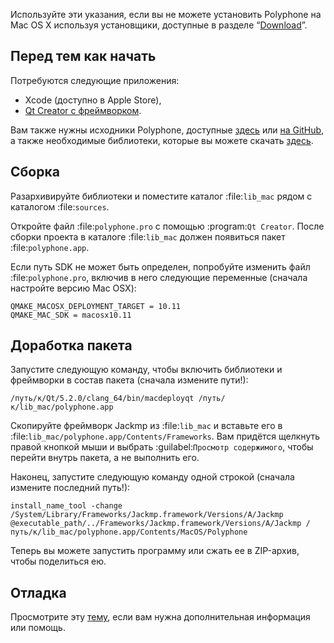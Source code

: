 Используйте эти указания, если вы не можете установить Polyphone на Mac OS X используя установщики, доступные в разделе “[Download](download)”.


## Перед тем как начать


Потребуются следующие приложения:

* Xcode (доступно в Apple Store),
* <a href="https://www.qt.io/download-open-source" target="_blank">Qt Creator с фреймворком</a>.

Вам также нужны исходники Polyphone, доступные <a href="download" target="_blank">здесь</a> или <a href="https://github.com/davy7125/polyphone" target="_blank">на GitHub</a>, а также необходимые библиотеки, которые вы можете скачать [здесь](downloads/lib_mac.zip).


## Сборка


Разархивируйте библиотеки и поместите каталог :file:`lib_mac` рядом с каталогом :file:`sources`.

Откройте файл :file:`polyphone.pro` с помощью :program:`Qt Creator`.
После сборки проекта в каталоге :file:`lib_mac` должен появиться пакет :file:`polyphone.app`.

Если путь SDK не может быть определен, попробуйте изменить файл :file:`polyphone.pro`, включив в него следующие переменные (сначала настройте версию Mac OSX):

```
QMAKE_MACOSX_DEPLOYMENT_TARGET = 10.11
QMAKE_MAC_SDK = macosx10.11
```

## Доработка пакета


Запустите следующую команду, чтобы включить библиотеки и фреймворки в состав пакета (сначала измените пути!):

```
/путь/к/Qt/5.2.0/clang_64/bin/macdeployqt /путь/к/lib_mac/polyphone.app
```

Скопируйте фреймворк Jackmp из :file:`lib_mac` и вставьте его в :file:`lib_mac/polyphone.app/Contents/Frameworks`.
Вам придётся щелкнуть правой кнопкой мыши и выбрать :guilabel:`Просмотр содержимого`, чтобы перейти внутрь пакета, а не выполнить его.

Наконец, запустите следующую команду одной строкой (сначала измените последний путь!):

```
install_name_tool -change /System/Library/Frameworks/Jackmp.framework/Versions/A/Jackmp @executable_path/../Frameworks/Jackmp.framework/Versions/A/Jackmp /путь/к/lib_mac/polyphone.app/Contents/MacOS/Polyphone
```

Теперь вы можете запустить программу или сжать ее в ZIP-архив, чтобы поделиться ею.


## Отладка


Просмотрите эту [тему](forum/support-bug-reports/8-success-build-polyphone-on-osx-10-11-6-qt-5-7), если вам нужна дополнительная информация или помощь.